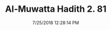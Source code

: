 ---
title        : "Al-Muwatta Hadith 2. 81"
date         : 7/25/2018 12:28:14 PM
draft        : false
type         : "hadith"
layout       : "hadith"
BookCode     : "AMH"
VolumeNumber : "2"
HadithNumber : "81"
categories  :  ["Purity - Repetition of the Prayer by a Person in a State of Major Ritual Impurity, his Doing Ghusl when He has Prayed without Remembering It, and his Washing his Garments"]
---